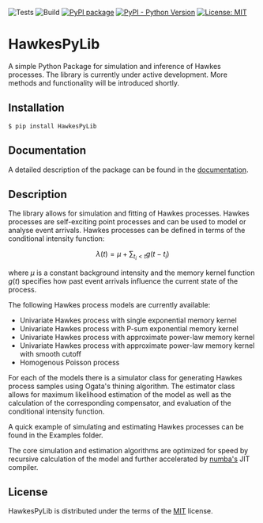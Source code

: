 ![Tests](https://github.com/Simbold/HawkesPyLib/actions/workflows/tests.yml/badge.svg?branch=master)
![Build](https://github.com/Simbold/HawkesPyLib/actions/workflows/build.yml/badge.svg?branch=master)
[![PyPI package](https://img.shields.io/pypi/v/HawkesPyLib?color=green&label=pypi%20package)](https://pypi.org/project/HawkesPyLib/)
[![PyPI - Python Version](https://img.shields.io/pypi/pyversions/HawkesPyLib)](https://www.python.org/downloads/)
[![License: MIT](https://img.shields.io/pypi/l/HawkesPyLib?color=blue)](https://opensource.org/licenses/MIT)

# HawkesPyLib
A simple Python Package for simulation and inference of Hawkes processes. The library is currently under active development. More methods and functionality will be introduced shortly.

## Installation

    $ pip install HawkesPyLib

## Documentation

A detailed description of the package can be found in the [documentation](https://simbold.github.io/HawkesPyLib/).

## Description
The library allows for simulation and fitting of Hawkes processes. Hawkes processes are self-exciting point processes and can be used to model or analyse event arrivals. Hawkes processes can be defined in terms of the conditional intensity function:

$$ \lambda(t) = \mu + \sum_{t_i < t} g(t-t_i) $$

where $\mu$ is a constant background intensity and the memory kernel function $g(t)$ specifies how past event arrivals influence the current state of the process. 

The following Hawkes process models are currently available:
- Univariate Hawkes process with single exponential memory kernel
- Univariate Hawkes process with P-sum exponential memory kernel
- Univariate Hawkes process with approximate power-law memory kernel
- Univariate Hawkes process with approximate power-law memory kernel with smooth cutoff
- Homogenous Poisson process

For each of the models there is a simulator class for generating Hawkes process samples using Ogata's thining algorithm.
The estimator class allows for maximum likelihood estimation of the model as well as the calculation of the corresponding compensator, and evaluation of the conditional intensity function.

A quick example of simulating and estimating Hawkes processes can be found in the Examples folder.

The core simulation and estimation algorithms are optimized for speed
by recursive calculation of the model and further accelerated by
[numba's](https://numba.pydata.org/) JIT compiler.

## License

HawkesPyLib is distributed under the terms of the [MIT](https://opensource.org/licenses/MIT) license.
